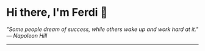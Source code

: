 <h1>Hi there, I'm Ferdi 👋</h1>

<p><em>
  "Some people dream of success, while others wake up and work hard at it." — Napoleon Hill
</em></p>

---
